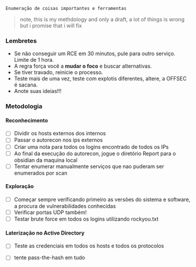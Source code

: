 ```
Enumeração de coisas importantes e ferramentas
```

> note, this is my methdology and only a draft, a lot of things is wrong but i promise that i will fix 
### Lembretes
- Se não conseguir um RCE em 30 minutos, pule para outro serviço. Limite de 1 hora.
- A regra força você a **mudar o foco** e buscar alternativas.
- Se tiver travado, reinicie o processo.
- Teste mais de uma vez, teste com explotis diferentes, altere, a OFFSEC é sacana.
- Anote suas ideias!!!
### Metodologia 

#### Reconhecimento
- [ ] Dividir os hosts externos dos internos 
- [ ] Passar o autorecon nos ips externos
- [ ] Criar uma nota para todos os logins encontrado de todos os IPs
- [ ] Ao final da execução do autorecon, jogue o diretório Report para o obsidian da maquina local
- [ ] Tentar enumerar manualmente serviços que nao puderam ser enumerados por scan
#### Exploração
- [ ] Começar sempre verificando primeiro as versões do sistema e software, a procura de vulnerabilidades conhecidas
- [ ] Verificar portas UDP também!
- [ ] Testar brute force em todos os logins utilizando rockyou.txt

#### Laterização no Active Directory
- [ ] Teste as credenciais em todos os hosts e todos os protocolos
- [ ] tente pass-the-hash em tudo




